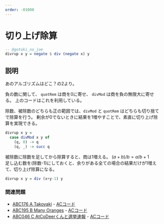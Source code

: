 ```yaml
---
order: -01000
---
```

# 切り上げ除算

```haskell
-- @gotoki_no_joe
divrup x y = negate $ div (negate x) y
```

## 説明

あのアルゴリズムはどこ？の2より。

負の数に関して、 `quotRem` は商を0に寄せ、 `divMod` は商を負の無限大に寄せる。
上のコードはこれを利用している。

除数、被除数のどちらも正の範囲では、`divMod` と `quotRem` はどちらも切り捨てで除算を行う。
剰余が0でないときに結果を1増やすことで、素直に切り上げ除算を実現できる。

```haskell
divrup x y =
  case divMod x y of
    (q, 0) -> q
    (q, _) -> succ q
```

被除数に除数を足してから除算すると、商は1増える。 $(a+b) / b = a/b + 1$  
足し込む数を(除数-1)にしておくと、余りがある全ての場合の結果だけが1増えて、切り上げ除算になる。

```haskell
divrup x y = div (x+y-1) y
```

### 関連問題

- [ABC176 A Takoyaki](https://atcoder.jp/contests/abc176/tasks/abc176_a) - [ACコード](https://atcoder.jp/contests/abc176/submissions/22555330)
- [ABC195 B Many Oranges](https://atcoder.jp/contests/abc195/tasks/abc195_b) - [ACコード](https://atcoder.jp/contests/abc195/submissions/22556731)
- [ABC046 C AtCoDeerくんと選挙速報](https://atcoder.jp/contests/abc046/tasks/arc062_a) - [ACコード](https://atcoder.jp/contests/abc046/submissions/23709081)
